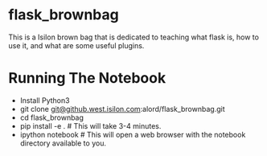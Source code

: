 flask_brownbag
==============

This is a Isilon brown bag that is dedicated to teaching what flask is, how to use it, and what are some useful plugins.

Running The Notebook
===================
* Install Python3
* git clone git@github.west.isilon.com:alord/flask_brownbag.git
* cd flask_brownbag
* pip install -e . # This will take 3-4 minutes.
* ipython notebook # This will open a web browser with the notebook directory available to you.
